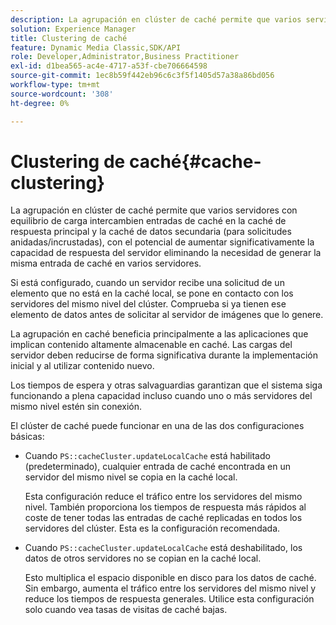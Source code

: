 ```yaml
---
description: La agrupación en clúster de caché permite que varios servidores con equilibrio de carga intercambien entradas de caché en la caché de respuesta principal y la caché de datos secundaria (para solicitudes anidadas/incrustadas), con el potencial de aumentar significativamente la capacidad de respuesta del servidor eliminando la necesidad de generar la misma entrada de caché en varios servidores.
solution: Experience Manager
title: Clustering de caché
feature: Dynamic Media Classic,SDK/API
role: Developer,Administrator,Business Practitioner
exl-id: d1bea565-ac4e-4717-a53f-cbe706664598
source-git-commit: 1ec8b59f442eb96c6c3f5f1405d57a38a86bd056
workflow-type: tm+mt
source-wordcount: '308'
ht-degree: 0%

---
```


# Clustering de caché{#cache-clustering}

La agrupación en clúster de caché permite que varios servidores con equilibrio de carga intercambien entradas de caché en la caché de respuesta principal y la caché de datos secundaria (para solicitudes anidadas/incrustadas), con el potencial de aumentar significativamente la capacidad de respuesta del servidor eliminando la necesidad de generar la misma entrada de caché en varios servidores.

Si está configurado, cuando un servidor recibe una solicitud de un elemento que no está en la caché local, se pone en contacto con los servidores del mismo nivel del clúster. Comprueba si ya tienen ese elemento de datos antes de solicitar al servidor de imágenes que lo genere.

La agrupación en caché beneficia principalmente a las aplicaciones que implican contenido altamente almacenable en caché. Las cargas del servidor deben reducirse de forma significativa durante la implementación inicial y al utilizar contenido nuevo.

Los tiempos de espera y otras salvaguardias garantizan que el sistema siga funcionando a plena capacidad incluso cuando uno o más servidores del mismo nivel estén sin conexión.

El clúster de caché puede funcionar en una de las dos configuraciones básicas:

* Cuando `PS::cacheCluster.updateLocalCache` está habilitado (predeterminado), cualquier entrada de caché encontrada en un servidor del mismo nivel se copia en la caché local.

   Esta configuración reduce el tráfico entre los servidores del mismo nivel. También proporciona los tiempos de respuesta más rápidos al coste de tener todas las entradas de caché replicadas en todos los servidores del clúster. Esta es la configuración recomendada.

* Cuando `PS::cacheCluster.updateLocalCache` está deshabilitado, los datos de otros servidores no se copian en la caché local.

   Esto multiplica el espacio disponible en disco para los datos de caché. Sin embargo, aumenta el tráfico entre los servidores del mismo nivel y reduce los tiempos de respuesta generales. Utilice esta configuración solo cuando vea tasas de visitas de caché bajas.
